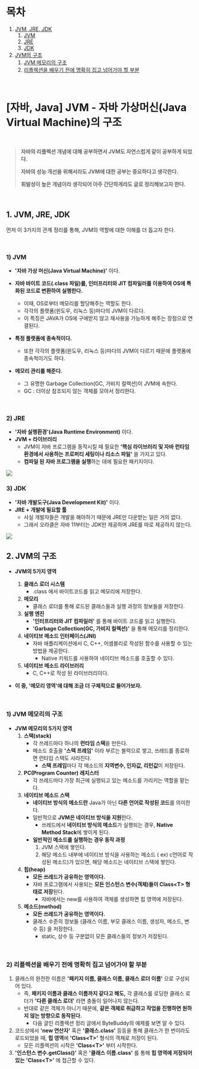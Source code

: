 # 목차

1. [JVM, JRE, JDK](#1-jvm-jre-jdk) <br/>
    1. [JVM](#1-jvm) <br/>
    2. [JRE](#2-jre) <br/>
    3. [JDK](#3-jdk) <br/>
2. [JVM의 구조](#2-jvm의-구조) <br/>
    1. [JVM 메모리의 구조](#1-jvm-메모리의-구조) <br/>
    2. [리플렉션을 배우기 전에 명확히 집고 넘어가야 할 부분](#2-리플렉션을-배우기-전에-명확히-집고-넘어가야-할-부분) <br/>

<br/>

# [자바, Java] JVM - 자바 가상머신(Java Virtual Machine)의 구조

<br/>

> **자바의 리플렉션 개념에 대해 공부하면서 JVM도 자연스럽게 같이 공부하게 되었다.**
>
> **자바의 성능 개선을 위해서라도 JVM에 대한 공부는 중요하다고 생각한다.**
>
> **휘발성이 높은 개념이라 생각되어 아주 간단하게라도 글로 정리해보고자 한다.**

<br/>

## 1. JVM, JRE, JDK

먼저 이 3가지의 관계 정리를 통해, JVM의 역할에 대한 이해를 더 돕고자 한다.

<br/>

### 1) JVM

- **'자바 가상 머신(Java Virtual Machine)'** 이다.

- **자바 바이트 코드(.class 파일)를, 인터프리터와 JIT 컴파일러를 이용하여 OS에 특화된 코드로 변환하여 실행한다.**
  - 이때, OS로부터 메모리를 할당해주는 역할도 한다.
  - 각각의 플랫폼(윈도우, 리눅스 등)마다의 JVM이 다르다.
  - 이 특징은 JAVA가 OS에 구애받지 않고 재사용을 가능하게 해주는 장점으로 연결된다.
- **특정 플랫폼에 종속적이다.**
  - 또한 각각의 플랫폼(윈도우, 리눅스 등)마다의 JVM이 다르기 때문에 플랫폼에 종속적이기도 하다.
- **메모리 관리를 해준다.**
  - 그 유명한 Garbage Collection(GC, 가비지 컬렉션)이 JVM에 속한다.
  - GC : 더이상 참조되지 않는 객체를 모아서 정리한다.

<br/>

### 2) JRE

- **'자바 실행환경'(Java Runtime Environment)** 이다.
- **JVM + 라이브러리**
  - JVM이 자바 프로그램을 동작시킬 때 필요한 **'핵심 라이브러리 및 자바 런타임 환경에서 사용하는 프로퍼티 세팅이나 리소스 파일'** 을 가지고 있다.
  - **컴파일 된 자바 프로그램을 실행**하는 데에 필요한 패키지이다.

<img src="https://tjdtls690.github.io/assets/img/blog/jvm01.PNG">

<br/>

### 3) JDK

- **'자바 개발도구(Java Development Kit)'** 이다.
- **JRE + 개발에 필요할 툴**
  - 사실 개발자들은 개발을 해야하기 때문에 JRE만 다운받는 일은 거의 없다.
  - 그래서 오라클은 자바 11부터는 JDK만 제공하며 JRE를 따로 제공하지 않는다.

<img src="https://tjdtls690.github.io/assets/img/blog/jvm02.PNG">

<br/>

## 2. JVM의 구조

- **JVM의 5가지 영역**
  1. **클래스 로더 시스템**
     - .class 에서 바이트코드를 읽고 메모리에 저장한다.
  2. **메모리**
     - 클래스 로더를 통해 로드된 클래스들과 실행 과정의 정보들을 저장한다.
  3. **실행 엔진**
     - **'인터프리터와 JIT 컴파일러'** 를 통해 바이트 코드를 읽고 실행한다.
     - **'Garbage Collection(GC, 가비지 컬렉션)'** 을 통해 메모리를 정리한다.
  4. **네이티브 메소드 인터페이스(JNI)**
     - 자바 애플리케이션에서 C, C++, 어셈블리로 작성된 함수를 사용할 수 있는 방법을 제공한다.
       - Native 키워드를 사용하여 네이티브 메소드를 호출할 수 있다.
  5. **네이티브 메소드 라이브러리**
     - C, C++로 작성 된 라이브러리이다.

- **이 중, '메모리 영역'에 대해 조금 더 구체적으로 들어가보자.**

<br/>

### 1) JVM 메모리의 구조

- **JVM 메모리의 5가지 영역**
  1. **스택(stack)**
     - 각 쓰레드마다 하나의 **런타임 스택**을 만든다.
     - 메소드 호출을 **'스택 프레임'** 이라 부르는 블럭으로 쌓고, 쓰레드를 종료하면 런타임 스택도 사라진다.
       - **스택 프레임**마다 각 메소드의 **지역변수, 인자값, 리턴값**이 저장된다.<br/>
  2. **PC(Program Counter) 레지스터**
     - 각 쓰레드마다 가장 최근에 실행되고 있는 메소드를 가리키는 역할을 맡는다.<br/>
  3. **네이티브 메소드 스택**
     - **네이티브 방식의 메소드란** Java가 아닌 **다른 언어로 작성된 코드**를 의미한다.
     - 일반적으로 **JVM은 네이티브 방식을 지원**한다.
       - 쓰레드에서 **네이티브 방식의 메소드**가 실행되는 경우, **Native Method Stack**에 쌓이게 된다.
     - **일반적인 메소드를 실행하는 경우 동작 과정** 
       1. JVM 스택에 쌓인다.
       2. 해당 메소드 내부에 네이티브 방식을 사용하는 메소드 ( ex) c언어로 작성된 메소드)가 있으면, 해당 메소드는 네이티브 스택에 쌓인다.<br/>
  4. **힙(heap)**
     - **모든 쓰레드가 공유하는 영역이다.**
     - 자바 프로그램에서 사용되는 **모든 인스턴스 변수(객체)들이 Class\<T\> 형태로 저장**된다.
       - 자바에서는 new를 사용하여 객체를 생성하면 힙 영역에 저장된다.<br/>
  5. **메소드(method)**
     - **모든 쓰레드가 공유하는 영역이다.**
     - 클래스 수준의 정보들 (클래스 이름, 부모 클래스 이름, 생성자, 메소드, 변수 등) 을 저장한다.
       - static, 상수 등 구분없이 모든 클래스들의 정보가 저장된다.

<br/>

### 2) 리플렉션을 배우기 전에 명확히 집고 넘어가야 할 부분

1. 클래스의 완전한 이름은 **'패키지 이름, 클래스 이름, 클래스 로더 이름'** 으로 구성되어 있다.
   - 즉, **패키지 이름과 클래스 이름까지 같다고 해도,** 각 클래스를 로딩한 클래스 로더가 **'다른 클래스 로더'** 라면 충돌이 일어나지 않는다.
   - 반대로 같은 객체가 아니기 때문에, **같은 객체로 취급하고 작업을 진행하면 원하지 않는 방향으로 동작된다.**
     - 다음 글인 리플렉션 정리 글에서 ByteBuddy의 예제를 보면 알 수 있다.
2. 코드상에서 **'new 연산자'** 혹은 **'클래스.class'** 등등을 통해 클래스가 한 번이라도 로드되었을 때, **힙 영역**에 **'Class\<T\>'** 형식의 객체로 저장이 된다.
   - 모든 리플렉션의 시작은 **'Class\<T\>'** 부터 시작한다.
3. **'인스턴스 변수.getClass()'** 혹은 **'클래스 이름.class'** 를 통해 **힙 영역에 저장되어있는** **'Class\<T\>'** 에 접근할 수 있다.